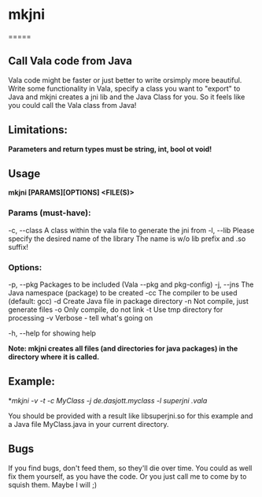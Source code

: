 # mkjni
=====

## Call Vala code from Java

Vala code might be faster or just better to write orsimply more beautiful.
Write some functionality in Vala, specify a class you want to "export" to Java and mkjni creates a jni lib and the Java Class for you.
So it feels like you could call the Vala class from Java!

## Limitations:
**Parameters and return types must be string, int, bool ot void!**

## Usage
  **mkjni [PARAMS][OPTIONS] <FILE(S)>**

### Params (must-have):

-c, --class <class name>  A class within the vala file to generate the jni from
-l, --lib <lib name>      Please specify the desired name of the library
                          The name is w/o lib prefix and .so suffix!


### Options:

-p, --pkg <package>       Packages to be included (Vala --pkg and pkg-config)
-j, --jns <package>       The Java namespace (package) to be created
-cc <compiler>            The compiler to be used (default: gcc)
-d                        Create Java file in package directory
-n                        Not compile, just generate files
-o                        Only compile, do not link
-t                        Use tmp directory for processing
-v                        Verbose - tell what's going on

-h, --help                for showing help


**Note: mkjni creates all files (and directories for java packages) in the directory where it is called.**

## Example:

  **mkjni -v -t -c MyClass -j de.dasjott.myclass -l superjni *.vala**

You should be provided with a result like libsuperjni.so for this example and a Java file MyClass.java in your current directory.

## Bugs
If you find bugs, don't feed them, so they'll die over time.
You could as well fix them yourself, as you have the code.
Or you just call me to come by to squish them. Maybe I will ;)
